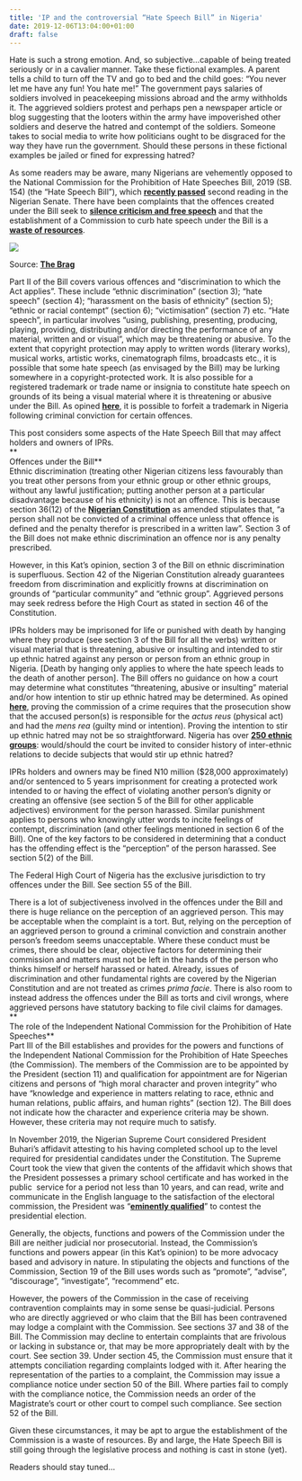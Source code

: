 ```yaml
---
title: 'IP and the controversial “Hate Speech Bill” in Nigeria'
date: 2019-12-06T13:04:00+01:00
draft: false
---
```


Hate is such a strong emotion. And, so subjective…capable of being treated seriously or in a cavalier manner. Take these fictional examples. A parent tells a child to turn off the TV and go to bed and the child goes: “You never let me have any fun! You hate me!” The government pays salaries of soldiers involved in peacekeeping missions abroad and the army withholds it. The aggrieved soldiers protest and perhaps pen a newspaper article or blog suggesting that the looters within the army have impoverished other soldiers and deserve the hatred and contempt of the soldiers. Someone takes to social media to write how politicians ought to be disgraced for the way they have run the government. Should these persons in these fictional examples be jailed or fined for expressing hatred?

  
As some readers may be aware, many Nigerians are vehemently opposed to the National Commission for the Prohibition of Hate Speeches Bill, 2019 (SB. 154) (the “Hate Speech Bill”), which **[recently passed](https://www.youtube.com/watch?v=R9ZEtj4Kyp4)** second reading in the Nigerian Senate. There have been complaints that the offences created under the Bill seek to **[silence criticism and free speech](https://factcheck.afp.com/death-penalty-criticising-nigerias-government-what-we-know-about-hate-speech-bill)** and that the establishment of a Commission to curb hate speech under the Bill is a **[waste of resources](https://www.africanews.com/2019/11/13/nigerians-fume-as-senate-considers-hate-speech-internet-falsehood-laws//)**.  

[![](https://1.bp.blogspot.com/-v7JoPQERyRQ/XepCmsqIUII/AAAAAAAAA9o/YBTsbqCaYU4ztzG09UCTIvc-Ab8r8yvCgCLcBGAsYHQ/s320/Screen%2BShot%2B2019-12-06%2Bat%2B1.28.45%2BPM.png)](https://1.bp.blogspot.com/-v7JoPQERyRQ/XepCmsqIUII/AAAAAAAAA9o/YBTsbqCaYU4ztzG09UCTIvc-Ab8r8yvCgCLcBGAsYHQ/s1600/Screen%2BShot%2B2019-12-06%2Bat%2B1.28.45%2BPM.png)

Source: **[The Brag](https://thebrag.com/facebook-accidentally-asked-users-if-a-photo-of-a-cat-is-hate-speech/)**

  
Part II of the Bill covers various offences and “discrimination to which the Act applies”. These include “ethnic discrimination” (section 3); “hate speech” (section 4); “harassment on the basis of ethnicity” (section 5); “ethnic or racial contempt” (section 6); “victimisation” (section 7) etc. “Hate speech”, in particular involves “using, publishing, presenting, producing, playing, providing, distributing and/or directing the performance of any material, written and or visual”, which may be threatening or abusive. To the extent that copyright protection may apply to written words (literary works), musical works, artistic works, cinematograph films, broadcasts etc., it is possible that some hate speech (as envisaged by the Bill) may be lurking somewhere in a copyright-protected work. It is also possible for a registered trademark or trade name or insignia to constitute hate speech on grounds of its being a visual material where it is threatening or abusive under the Bill. As opined **[here](http://ipkitten.blogspot.com/2019/01/forfeiture-of-trade-mark-as-part.html)**, it is possible to forfeit a trademark in Nigeria following criminal conviction for certain offences.  
  
This post considers some aspects of the Hate Speech Bill that may affect holders and owners of IPRs.  
**  
Offences under the Bill**  
Ethnic discrimination (treating other Nigerian citizens less favourably than you treat other persons from your ethnic group or other ethnic groups, without any lawful justification; putting another person at a particular disadvantage because of his ethnicity) is not an offence. This is because section 36(12) of the **[Nigerian Constitution](http://www.nigeria-law.org/ConstitutionOfTheFederalRepublicOfNigeria.htm)** as amended stipulates that, “a person shall not be convicted of a criminal offence unless that offence is defined and the penalty therefor is prescribed in a written law”. Section 3 of the Bill does not make ethnic discrimination an offence nor is any penalty prescribed.  
  
However, in this Kat’s opinion, section 3 of the Bill on ethnic discrimination is superfluous. Section 42 of the Nigerian Constitution already guarantees freedom from discrimination and explicitly frowns at discrimination on grounds of “particular community” and “ethnic group”. Aggrieved persons may seek redress before the High Court as stated in section 46 of the Constitution.  
  
IPRs holders may be imprisoned for life or punished with death by hanging where they produce (see section 3 of the Bill for all the verbs) written or visual material that is threatening, abusive or insulting and intended to stir up ethnic hatred against any person or person from an ethnic group in Nigeria. \[Death by hanging only applies to where the hate speech leads to the death of another person\]. The Bill offers no guidance on how a court may determine what constitutes “threatening, abusive or insulting” material and/or how intention to stir up ethnic hatred may be determined. As opined **[here](https://afro-ip.blogspot.com/2018/10/intellectual-property-and-crime_11.html)**, proving the commission of a crime requires that the prosecution show that the accused person(s) is responsible for the _actus reus_ (physical act) and had the _mens rea_ (guilty mind or intention). Proving the intention to stir up ethnic hatred may not be so straightforward. Nigeria has over **[250 ethnic groups](https://www.historians.org/teaching-and-learning/teaching-resources-for-historians/teaching-and-learning-in-the-digital-age/through-the-lens-of-history-biafra-nigeria-the-west-and-the-world/the-republic-of-biafra/location-of-nigerian-ethnic-groups)**: would/should the court be invited to consider history of inter-ethnic relations to decide subjects that would stir up ethnic hatred?  
  
IPRs holders and owners may be fined N10 million ($28,000 approximately) and/or sentenced to 5 years imprisonment for creating a protected work intended to or having the effect of violating another person’s dignity or creating an offensive (see section 5 of the Bill for other applicable adjectives) environment for the person harassed. Similar punishment applies to persons who knowingly utter words to incite feelings of contempt, discrimination (and other feelings mentioned in section 6 of the Bill). One of the key factors to be considered in determining that a conduct has the offending effect is the “perception” of the person harassed. See section 5(2) of the Bill.  
  
The Federal High Court of Nigeria has the exclusive jurisdiction to try offences under the Bill. See section 55 of the Bill.  
  
There is a lot of subjectiveness involved in the offences under the Bill and there is huge reliance on the perception of an aggrieved person. This may be acceptable when the complaint is a tort. But, relying on the perception of an aggrieved person to ground a criminal conviction and constrain another person’s freedom seems unacceptable. Where these conduct must be crimes, there should be clear, objective factors for determining their commission and matters must not be left in the hands of the person who thinks himself or herself harassed or hated. Already, issues of discrimination and other fundamental rights are covered by the Nigerian Constitution and are not treated as crimes _prima facie_. There is also room to instead address the offences under the Bill as torts and civil wrongs, where aggrieved persons have statutory backing to file civil claims for damages.  
**  
The role of the Independent National Commission for the Prohibition of Hate Speeches**  
Part III of the Bill establishes and provides for the powers and functions of the Independent National Commission for the Prohibition of Hate Speeches (the Commission). The members of the Commission are to be appointed by the President (section 11) and qualification for appointment are for Nigerian citizens and persons of “high moral character and proven integrity” who have “knowledge and experience in matters relating to race, ethnic and human relations, public affairs, and human rights” (section 12). The Bill does not indicate how the character and experience criteria may be shown. However, these criteria may not require much to satisfy.   
  
In November 2019, the Nigerian Supreme Court considered President Buhari’s affidavit attesting to his having completed school up to the level required for presidential candidates under the Constitution. The Supreme Court took the view that given the contents of the affidavit which shows that the President possesses a primary school certificate and has worked in the public  service for a period not less than 10 years, and can read, write and communicate in the English language to the satisfaction of the electoral commission, the President was “**[eminently qualified](https://punchng.com/buhari-eminently-qualified-to-contest-supreme-court/)**” to contest the presidential election.  
  
Generally, the objects, functions and powers of the Commission under the Bill are neither judicial nor prosecutorial. Instead, the Commission’s functions and powers appear (in this Kat’s opinion) to be more advocacy based and advisory in nature. In stipulating the objects and functions of the Commission, Section 19 of the Bill uses words such as “promote”, “advise”, “discourage”, “investigate”, “recommend” etc.  
  
However, the powers of the Commission in the case of receiving contravention complaints may in some sense be quasi-judicial. Persons who are directly aggrieved or who claim that the Bill has been contravened may lodge a complaint with the Commission. See sections 37 and 38 of the Bill. The Commission may decline to entertain complaints that are frivolous or lacking in substance or, that may be more appropriately dealt with by the court. See section 39. Under section 45, the Commission must ensure that it attempts conciliation regarding complaints lodged with it. After hearing the representation of the parties to a complaint, the Commission may issue a compliance notice under section 50 of the Bill. Where parties fail to comply with the compliance notice, the Commission needs an order of the Magistrate’s court or other court to compel such compliance. See section 52 of the Bill.   
  
Given these circumstances, it may be apt to argue the establishment of the Commission is a waste of resources. By and large, the Hate Speech Bill is still going through the legislative process and nothing is cast in stone (yet).   
  
Readers should stay tuned…